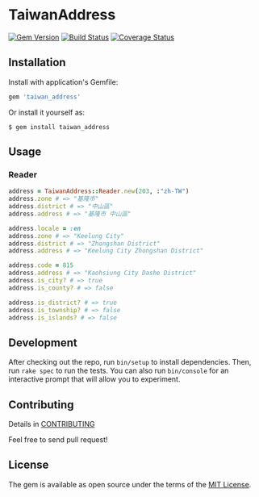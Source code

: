 # TaiwanAddress

[![Gem Version](https://badge.fury.io/rb/taiwan_address.svg)](https://badge.fury.io/rb/taiwan_address)
[![Build Status](https://travis-ci.org/ToUMenu/taiwan-address.svg?branch=master)](https://travis-ci.org/ToUMenu/taiwan-address)
[![Coverage Status](https://coveralls.io/repos/github/ToUMenu/taiwan-address/badge.svg?branch=master)](https://coveralls.io/github/ToUMenu/taiwan-address?branch=master)

## Installation

Install with application's Gemfile:

```ruby
gem 'taiwan_address'
```

Or install it yourself as:

```shell
$ gem install taiwan_address
```

## Usage

### Reader

```ruby
address = TaiwanAddress::Reader.new(203, :"zh-TW")
address.zone # => "基隆市"
address.district # => "中山區"
address.address # => "基隆市 中山區"

address.locale = :en
address.zone # => "Keelung City"
address.district # => "Zhongshan District"
address.address # => "Keelung City Zhongshan District"

address.code = 815
address.address # => "Kaohsiung City Dashe District"
address.is_city? # => true
address.is_county? # => false

address.is_district? # => true
address.is_township? # => false
address.is_islands? # => false
```

## Development

After checking out the repo, run `bin/setup` to install dependencies. Then, run `rake spec` to run the tests. You can also run `bin/console` for an interactive prompt that will allow you to experiment.


## Contributing

Details in [CONTRIBUTING](/CONTRIBUTING.md)

Feel free to send pull request!

## License

The gem is available as open source under the terms of the [MIT License](http://opensource.org/licenses/MIT).
